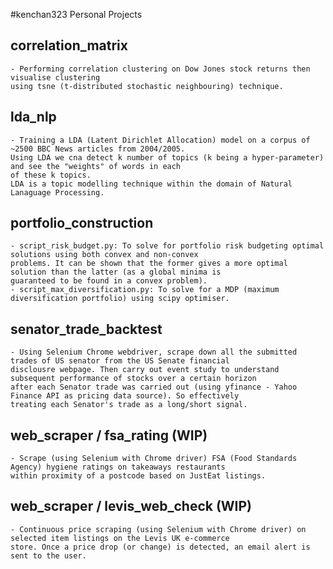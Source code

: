 #kenchan323 Personal Projects

correlation_matrix
-
    - Performing correlation clustering on Dow Jones stock returns then visualise clustering
    using tsne (t-distributed stochastic neighbouring) technique.
    
lda_nlp
-
    - Training a LDA (Latent Dirichlet Allocation) model on a corpus of ~2500 BBC News articles from 2004/2005.
    Using LDA we cna detect k number of topics (k being a hyper-parameter) and see the "weights" of words in each
    of these k topics.
    LDA is a topic modelling technique within the domain of Natural Lanaguage Processing.

    
portfolio_construction
-
    - script_risk_budget.py: To solve for portfolio risk budgeting optimal solutions using both convex and non-convex 
    problems. It can be shown that the former gives a more optimal solution than the latter (as a global minima is
    guaranteed to be found in a convex problem). 
    - script_max_diversification.py: To solve for a MDP (maximum diversification portfolio) using scipy optimiser.

senator_trade_backtest
-
    - Using Selenium Chrome webdriver, scrape down all the submitted trades of US senator from the US Senate financial
    disclousre webpage. Then carry out event study to understand subsequent performance of stocks over a certain horizon
    after each Senator trade was carried out (using yfinance - Yahoo Finance API as pricing data source). So effectively 
    treating each Senator's trade as a long/short signal.

web_scraper / fsa_rating (WIP)
-
    - Scrape (using Selenium with Chrome driver) FSA (Food Standards Agency) hygiene ratings on takeaways restaurants
    within proximity of a postcode based on JustEat listings.
    
web_scraper / levis_web_check (WIP)
-
    - Continuous price scraping (using Selenium with Chrome driver) on selected item listings on the Levis UK e-commerce 
    store. Once a price drop (or change) is detected, an email alert is sent to the user.